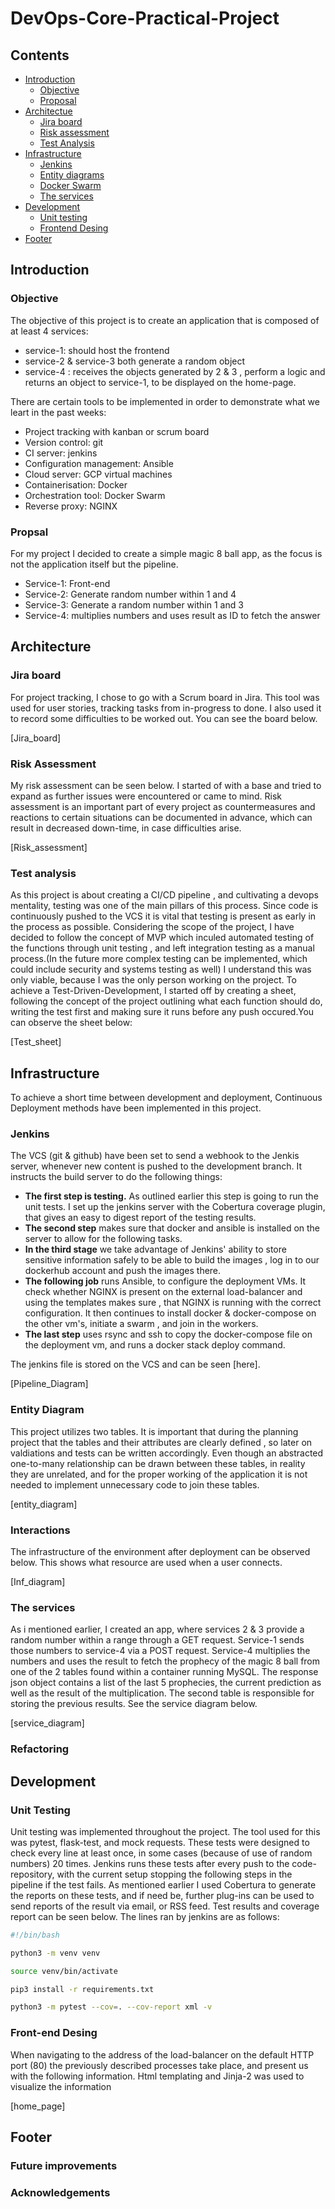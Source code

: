 # DevOps-Core-Practical-Project

## **Contents**

 * [Introduction](#introduction)
   * [Objective](#objective)
   * [Proposal](#proposal)
*  [Architectue](#architecture)
   * [Jira board](#project-tracking)
   * [Risk assessment](#risk-assessment)
   * [Test Analysis](#test-analysis)
*  [Infrastructure](#infrastructure)
   * [Jenkins](#jenkins)
   * [Entity diagrams](#entity-diagram)
   * [Docker Swarm](#docker-swarm)
   * [The services](#services)
*  [Development](#development)
   * [Unit testing](#unit-testing)
   * [Frontend Desing](#front-end)
*  [Footer](#footer)

## **Introduction**

### **Objective**

The objective of this project is to create an application that is composed of at least 4 services: 
* service-1: should host the frontend
* service-2 & service-3 both generate a random object
* service-4 : receives the objects generated by 2 & 3 , perform a logic and returns an object to service-1, to be displayed on the home-page.

There are certain tools to be implemented in order to demonstrate what we leart in the past weeks:
* Project tracking with kanban or scrum board
* Version control: git
* CI server: jenkins
* Configuration management: Ansible
* Cloud server: GCP virtual machines
* Containerisation: Docker
* Orchestration tool: Docker Swarm
* Reverse proxy: NGINX

### **Propsal**

For my project I decided to create a simple magic 8 ball app, as the focus is not the application itself but the pipeline.
* Service-1: Front-end
* Service-2: Generate random number within 1 and 4
* Service-3: Generate a random number within 1 and 3
* Service-4: multiplies numbers and uses result as ID to fetch the answer

## **Architecture**

### **Jira board**

For project tracking, I chose to go with a Scrum board in Jira. This tool was used for user stories, tracking tasks from in-progress to done. I also used it to record some difficulties to be worked out. You can see the board below.

[Jira_board]

### **Risk Assessment**

My risk assessment can be seen below. I started of with a base and tried to expand as further issues were encountered or came to mind. Risk assessment is an important part of every project as countermeasures and reactions to certain situations can be documented in advance, which can result in decreased down-time, in case difficulties arise.

[Risk_assessment]

### **Test analysis**

As this project is about creating a CI/CD pipeline , and cultivating a devops mentality, testing was one of the main pillars of this process. Since code is continuously pushed to the VCS it is vital that testing is present as early in the process as possible. Considering the scope of the project, I have decided to follow the concept of MVP which inculed automated testing of the functions through unit testing , and left integration testing as a manual process.(In the future more complex testing can be implemented, which could include security and systems testing as well) I understand this was only viable, because I was the only person working on the project. To achieve a Test-Driven-Development, I started off by creating a sheet, following the concept of the project outlining what each function should do, writing the test first and making sure it runs before any push occured.You can observe the sheet below:

[Test_sheet]

## **Infrastructure**

To achieve a short time between development and deployment, Continuous Deployment methods have been implemented in this project.

### **Jenkins**

The VCS (git & github) have been set to send a webhook to the Jenkis server, whenever new content is pushed to the development branch. It instructs the build server to do the following things:

* **The first step is testing.** As outlined earlier this step is going to run the unit tests. I set up the jenkins server with the Cobertura coverage plugin, that gives an easy to digest report of the testing results.
* **The second step** makes sure that docker and ansible is installed on the server to allow for the following tasks.
* **In the third stage** we take advantage of Jenkins' ability to store sensitive information safely to be able to build the images , log in to our dockerhub account and push the images there.
* **The following job** runs Ansible, to configure the deployment VMs. It check whether NGINX is present on the external load-balancer and using the templates makes sure , that NGINX is running with the correct configuration. It then continues to install docker & docker-compose on the other vm's, initiate a swarm , and join in the workers.
* **The last step** uses rsync and ssh to copy the docker-compose file on the deployment vm, and runs a docker stack deploy command.

The jenkins file is stored on the VCS and can be seen [here].

[Pipeline_Diagram]

### **Entity Diagram**
This project utilizes two tables. It is important that during the planning project that the tables and their attributes are clearly defined , so later on valdiations and tests can be written accordingly. Even though an abstracted one-to-many relationship can be drawn between these tables, in reality they are unrelated, and for the proper working of the application it is not needed to implement unnecessary code to join these tables.

[entity_diagram]

### **Interactions**

The infrastructure of the environment after deployment can be observed below. This shows what resource are used when a user connects.

[Inf_diagram]


### **The services**

As i mentioned earlier, I created an app, where services 2 & 3 provide a random number within a range through a GET request. Service-1 sends those numbers to service-4 via a POST request. Service-4 multiplies the numbers and uses the result to fetch the prophecy of the magic 8 ball from one of the 2 tables found within a container running MySQL. The response json object contains a list of the last 5 prophecies, the current prediction as well as the result of the multiplication. The second table is responsible for storing the previous results. See the service diagram below.

[service_diagram]

### **Refactoring**


## **Development**

### **Unit Testing**
Unit testing was implemented throughout the project. The tool used for this was pytest, flask-test, and mock requests. These tests were designed to check every line at least once, in some cases (because of use of random numbers) 20 times. Jenkins runs these tests after every push to the code-repository, with the current setup stopping the following steps in the pipeline if the test fails. As mentioned earlier I used Cobertura to generate the reports on these tests, and if need be, further plug-ins can be used to send reports of the result via email, or RSS feed.
Test results and coverage report can be seen below. The lines ran by jenkins are as follows:
```bash
#!/bin/bash

python3 -m venv venv

source venv/bin/activate

pip3 install -r requirements.txt

python3 -m pytest --cov=. --cov-report xml -v
```

### **Front-end Desing**
When navigating to the address of the load-balancer on the default HTTP port (80) the previously described processes take place, and present us with the following information. Html templating and Jinja-2 was used to visualize the information

[home_page]


## **Footer**

### **Future improvements**

### **Acknowledgements**